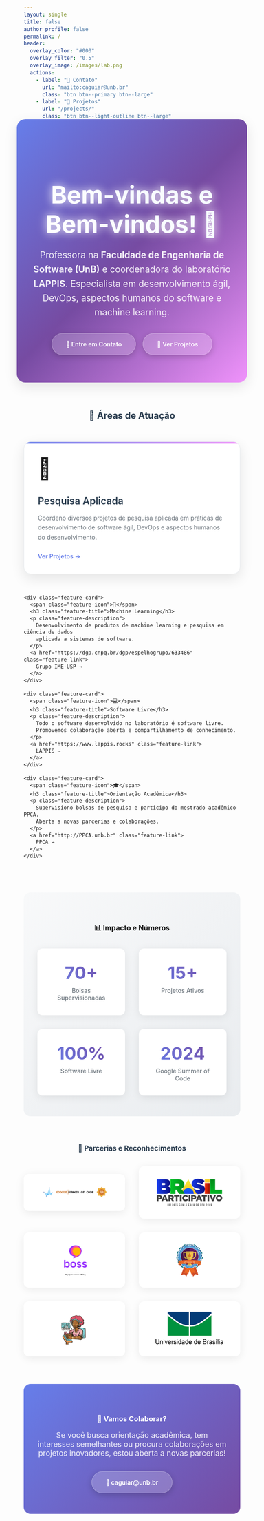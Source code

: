 ```yaml
---
layout: single
title: false
author_profile: false
permalink: /
header:
  overlay_color: "#000"
  overlay_filter: "0.5"
  overlay_image: /images/lab.png
  actions:
    - label: "📧 Contato"
      url: "mailto:caguiar@unb.br"
      class: "btn btn--primary btn--large"
    - label: "🔬 Projetos"
      url: "/projects/"
      class: "btn btn--light-outline btn--large"
---
```


<style>
/* Modern CSS Variables */
:root {
  --primary-color: #667eea;
  --secondary-color: #764ba2;
  --accent-color: #f093fb;
  --text-dark: #2c3e50;
  --text-light: #6c757d;
  --bg-light: #f8f9fa;
  --shadow: 0 10px 30px rgba(0,0,0,0.1);
  --shadow-hover: 0 20px 40px rgba(0,0,0,0.15);
}

/* Hero Section */
.hero-section {
  background: linear-gradient(135deg, var(--primary-color) 0%, var(--secondary-color) 50%, var(--accent-color) 100%);
  color: white;
  padding: 4rem 2rem;
  border-radius: 20px;
  margin: -2rem -1rem 3rem -1rem;
  position: relative;
  overflow: hidden;
  box-shadow: var(--shadow);
}

.hero-section::before {
  content: '';
  position: absolute;
  top: 0;
  left: 0;
  right: 0;
  bottom: 0;
  background: url('data:image/svg+xml,<svg xmlns="http://www.w3.org/2000/svg" viewBox="0 0 100 100"><defs><pattern id="grain" width="100" height="100" patternUnits="userSpaceOnUse"><circle cx="50" cy="50" r="1" fill="%23ffffff" opacity="0.1"/></pattern></defs><rect width="100" height="100" fill="url(%23grain)"/></svg>');
  animation: float 20s ease-in-out infinite;
}

@keyframes float {
  0%, 100% { transform: translateY(0px) rotate(0deg); }
  50% { transform: translateY(-10px) rotate(1deg); }
}

.hero-content {
  position: relative;
  z-index: 2;
  max-width: 800px;
  margin: 0 auto;
  text-align: center;
}

.hero-title {
  font-size: 3.5rem;
  font-weight: 700;
  margin-bottom: 1rem;
  background: linear-gradient(45deg, #fff, #f0f8ff);
  -webkit-background-clip: text;
  -webkit-text-fill-color: transparent;
  background-clip: text;
  animation: glow 2s ease-in-out infinite alternate;
}

@keyframes glow {
  from { text-shadow: 0 0 10px rgba(255,255,255,0.5); }
  to { text-shadow: 0 0 20px rgba(255,255,255,0.8), 0 0 30px rgba(255,255,255,0.4); }
}

.hero-subtitle {
  font-size: 1.3rem;
  margin-bottom: 2rem;
  opacity: 0.9;
  line-height: 1.6;
}

.hero-cta {
  display: flex;
  gap: 1rem;
  justify-content: center;
  flex-wrap: wrap;
  margin-top: 2rem;
}

.cta-button {
  padding: 1rem 2rem;
  border: none;
  border-radius: 50px;
  font-weight: 600;
  text-decoration: none;
  transition: all 0.3s ease;
  display: inline-flex;
  align-items: center;
  gap: 0.5rem;
  box-shadow: 0 4px 15px rgba(0,0,0,0.2);
}

.cta-primary {
  background: rgba(255,255,255,0.2);
  color: white;
  backdrop-filter: blur(10px);
  border: 1px solid rgba(255,255,255,0.3);
}

.cta-primary:hover {
  background: rgba(255,255,255,0.3);
  transform: translateY(-2px);
  box-shadow: 0 8px 25px rgba(0,0,0,0.3);
}

/* Feature Cards */
.features-section {
  margin: 4rem 0;
}

.features-grid {
  display: grid;
  grid-template-columns: repeat(auto-fit, minmax(300px, 1fr));
  gap: 2rem;
  margin: 2rem 0;
}

.feature-card {
  background: white;
  padding: 2rem;
  border-radius: 16px;
  box-shadow: var(--shadow);
  transition: all 0.3s ease;
  position: relative;
  overflow: hidden;
  border: 1px solid #e9ecef;
}

.feature-card::before {
  content: '';
  position: absolute;
  top: 0;
  left: 0;
  right: 0;
  height: 4px;
  background: linear-gradient(90deg, var(--primary-color), var(--accent-color));
}

.feature-card:hover {
  transform: translateY(-8px) scale(1.02);
  box-shadow: var(--shadow-hover);
}

.feature-icon {
  font-size: 3rem;
  margin-bottom: 1rem;
  display: block;
}

.feature-title {
  font-size: 1.4rem;
  font-weight: 600;
  color: var(--text-dark);
  margin-bottom: 1rem;
}

.feature-description {
  color: var(--text-light);
  line-height: 1.6;
  margin-bottom: 1.5rem;
}

.feature-link {
  color: var(--primary-color);
  text-decoration: none;
  font-weight: 600;
  display: inline-flex;
  align-items: center;
  gap: 0.5rem;
  transition: all 0.2s ease;
}

.feature-link:hover {
  color: var(--secondary-color);
  transform: translateX(5px);
}

/* Stats Section */
.stats-section {
  background: linear-gradient(135deg, var(--bg-light) 0%, #e9ecef 100%);
  padding: 3rem 2rem;
  border-radius: 16px;
  margin: 3rem 0;
  text-align: center;
}

.stats-grid {
  display: grid;
  grid-template-columns: repeat(auto-fit, minmax(200px, 1fr));
  gap: 2rem;
  margin-top: 2rem;
}

.stat-item {
  background: white;
  padding: 2rem;
  border-radius: 12px;
  box-shadow: 0 4px 20px rgba(0,0,0,0.08);
  transition: all 0.3s ease;
}

.stat-item:hover {
  transform: translateY(-5px);
  box-shadow: 0 8px 30px rgba(0,0,0,0.12);
}

.stat-number {
  font-size: 2.5rem;
  font-weight: bold;
  background: linear-gradient(45deg, var(--primary-color), var(--secondary-color));
  -webkit-background-clip: text;
  -webkit-text-fill-color: transparent;
  background-clip: text;
  display: block;
  margin-bottom: 0.5rem;
}

.stat-label {
  color: var(--text-light);
  font-weight: 500;
}

/* Partners Section */
.partners-section {
  margin: 4rem 0;
  text-align: center;
}

.partners-grid {
  display: grid;
  grid-template-columns: repeat(auto-fit, minmax(150px, 1fr));
  gap: 2rem;
  margin: 2rem 0;
  align-items: center;
}

.partner-logo {
  background: white;
  padding: 1.5rem;
  border-radius: 12px;
  box-shadow: 0 4px 20px rgba(0,0,0,0.08);
  transition: all 0.3s ease;
  display: flex;
  align-items: center;
  justify-content: center;
}

.partner-logo:hover {
  transform: translateY(-5px);
  box-shadow: 0 8px 30px rgba(0,0,0,0.12);
}

.partner-logo img {
  max-width: 100%;
  max-height: 80px;
  object-fit: contain;
}

/* Contact Section */
.contact-section {
  background: linear-gradient(135deg, var(--primary-color) 0%, var(--secondary-color) 100%);
  color: white;
  padding: 3rem 2rem;
  border-radius: 16px;
  text-align: center;
  margin: 3rem 0;
}

.contact-section h3 {
  color: white;
  margin-bottom: 1rem;
}

/* Responsive Design */
@media (max-width: 768px) {
  .hero-section {
    padding: 3rem 1.5rem;
    margin: -1rem -0.5rem 2rem -0.5rem;
  }
  
  .hero-title {
    font-size: 2.5rem;
  }
  
  .hero-subtitle {
    font-size: 1.1rem;
  }
  
  .hero-cta {
    flex-direction: column;
    align-items: center;
  }
  
  .features-grid {
    grid-template-columns: 1fr;
    gap: 1.5rem;
  }
  
  .stats-grid {
    grid-template-columns: repeat(2, 1fr);
    gap: 1rem;
  }
  
  .partners-grid {
    grid-template-columns: repeat(2, 1fr);
  }
}

@media (max-width: 480px) {
  .hero-title {
    font-size: 2rem;
  }
  
  .stats-grid {
    grid-template-columns: 1fr;
  }
  
  .feature-card, .stat-item {
    padding: 1.5rem;
  }
}
</style>

<div class="hero-section">
  <div class="hero-content">
    <h1 class="hero-title">Bem-vindas e Bem-vindos! 👋</h1>
    <p class="hero-subtitle">
      Professora na <strong>Faculdade de Engenharia de Software (UnB)</strong> e coordenadora do laboratório <strong>LAPPIS</strong>. 
      Especialista em desenvolvimento ágil, DevOps, aspectos humanos do software e machine learning.
    </p>
    <div class="hero-cta">
      <a href="mailto:caguiar@unb.br" class="cta-button cta-primary">
        📧 Entre em Contato
      </a>
      <a href="/projects/" class="cta-button cta-primary">
        🔬 Ver Projetos
      </a>
    </div>
  </div>
</div>

<section class="features-section">
  <h2 style="text-align: center; margin-bottom: 3rem; color: var(--text-dark);">🚀 Áreas de Atuação</h2>
  
  <div class="features-grid">
    <div class="feature-card">
      <span class="feature-icon">🔬</span>
      <h3 class="feature-title">Pesquisa Aplicada</h3>
      <p class="feature-description">
        Coordeno diversos projetos de pesquisa aplicada em práticas de desenvolvimento de software ágil, 
        DevOps e aspectos humanos do desenvolvimento.
      </p>
      <a href="/projects/" class="feature-link">
        Ver Projetos →
      </a>
    </div>
    
    <div class="feature-card">
      <span class="feature-icon">🤖</span>
      <h3 class="feature-title">Machine Learning</h3>
      <p class="feature-description">
        Desenvolvimento de produtos de machine learning e pesquisa em ciência de dados 
        aplicada a sistemas de software.
      </p>
      <a href="https://dgp.cnpq.br/dgp/espelhogrupo/633486" class="feature-link">
        Grupo IME-USP →
      </a>
    </div>
    
    <div class="feature-card">
      <span class="feature-icon">💻</span>
      <h3 class="feature-title">Software Livre</h3>
      <p class="feature-description">
        Todo o software desenvolvido no laboratório é software livre. 
        Promovemos colaboração aberta e compartilhamento de conhecimento.
      </p>
      <a href="https://www.lappis.rocks" class="feature-link">
        LAPPIS →
      </a>
    </div>
    
    <div class="feature-card">
      <span class="feature-icon">🎓</span>
      <h3 class="feature-title">Orientação Acadêmica</h3>
      <p class="feature-description">
        Supervisiono bolsas de pesquisa e participo do mestrado acadêmico PPCA. 
        Aberta a novas parcerias e colaborações.
      </p>
      <a href="http://PPCA.unb.br" class="feature-link">
        PPCA →
      </a>
    </div>
  </div>
</section>

<section class="stats-section">
  <h3>📊 Impacto e Números</h3>
  <div class="stats-grid">
    <div class="stat-item">
      <span class="stat-number">70+</span>
      <div class="stat-label">Bolsas Supervisionadas</div>
    </div>
    <div class="stat-item">
      <span class="stat-number">15+</span>
      <div class="stat-label">Projetos Ativos</div>
    </div>
    <div class="stat-item">
      <span class="stat-number">100%</span>
      <div class="stat-label">Software Livre</div>
    </div>
    <div class="stat-item">
      <span class="stat-number">2024</span>
      <div class="stat-label">Google Summer of Code</div>
    </div>
  </div>
</section>

<section class="partners-section">
  <h3 style="color: var(--text-dark); margin-bottom: 2rem;">🤝 Parcerias e Reconhecimentos</h3>
  <div class="partners-grid">
    <div class="partner-logo">
      <img src="/images/gsoc.png" alt="Google Summer of Code" />
    </div>
    <div class="partner-logo">
      <img src="/images/BrasilParticipativo.png" alt="Brasil Participativo" />
    </div>
    <div class="partner-logo">
      <img src="/images/boss.png" alt="BOSS" />
    </div>
    <div class="partner-logo">
      <img src="/images/BadgesPhaseThreeWinner.png" alt="GNOME" />
    </div>
    <div class="partner-logo">
      <img src="/images/logo-lappis.png" alt="LAPPIS" />
    </div>
    <div class="partner-logo">
      <img src="/images/unb.png" alt="UnB" />
    </div>
  </div>
</section>

<section class="contact-section">
  <h3>💬 Vamos Colaborar?</h3>
  <p style="margin-bottom: 2rem; font-size: 1.1rem; opacity: 0.9;">
    Se você busca orientação acadêmica, tem interesses semelhantes ou procura colaborações 
    em projetos inovadores, estou aberta a novas parcerias!
  </p>
  <a href="mailto:caguiar@unb.br" class="cta-button cta-primary" style="background: rgba(255,255,255,0.2); color: white;">
    📧 caguiar@unb.br
  </a>
</section>
